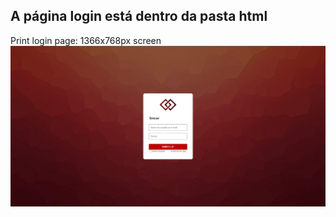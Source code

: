 ## A página login está dentro da pasta html

Print login page:
1366x768px screen
<img src="img/prints/login1980.jpeg">
